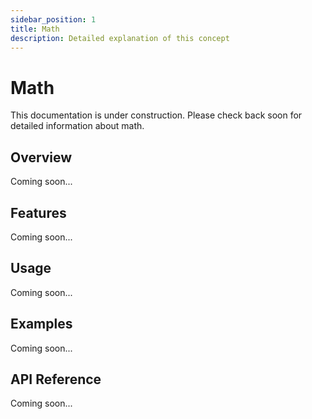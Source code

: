 ```yaml
---
sidebar_position: 1
title: Math
description: Detailed explanation of this concept
---
```


# Math

This documentation is under construction. Please check back soon for detailed information about math.

## Overview

Coming soon...

## Features

Coming soon...

## Usage

Coming soon...

## Examples

Coming soon...

## API Reference

Coming soon...

